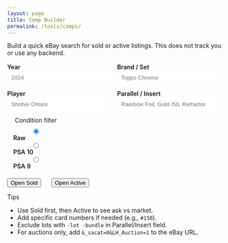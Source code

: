 ```yaml
---
layout: page
title: Comp Builder
permalink: /tools/comps/
---
```


Build a quick eBay search for sold or active listings. This does not track you or use any backend.

<form id="comp-form" class="comp-form" onsubmit="return false;">
  <div class="row">
    <label>Year
      <input type="number" id="year" placeholder="2024" min="1900" max="2100">
    </label>
    <label>Brand / Set
      <input type="text" id="brand" placeholder="Topps Chrome">
    </label>
  </div>
  <div class="row">
    <label>Player
      <input type="text" id="player" placeholder="Shohei Ohtani">
    </label>
    <label>Parallel / Insert
      <input type="text" id="parallel" placeholder="Rainbow Foil, Gold /50, Refractor">
    </label>
  </div>
  <div class="row">
    <fieldset>
      <legend>Condition filter</legend>
      <label><input type="radio" name="cond" value="raw" checked> Raw</label>
      <label><input type="radio" name="cond" value="psa10"> PSA 10</label>
      <label><input type="radio" name="cond" value="psa9"> PSA 9</label>
    </fieldset>
  </div>
  <div class="row">
    <button class="btn" id="sold">Open Sold</button>
    <button class="btn btn--secondary" id="active" style="margin-left:.5rem">Open Active</button>
  </div>
</form>

<script>
(function(){
  const enc = s => encodeURIComponent(s.trim()).replace(/%20/g, '+');
  function buildQuery() {
    const year = document.getElementById('year').value.trim();
    const brand = document.getElementById('brand').value.trim();
    const player = document.getElementById('player').value.trim();
    const parallel = document.getElementById('parallel').value.trim();
    const cond = (document.querySelector('input[name="cond"]:checked')||{}).value;
    let parts = [];
    if (year) parts.push(year);
    if (brand) parts.push(brand);
    if (player) parts.push(player);
    if (parallel) parts.push(parallel);
    let q = parts.join(' ').replace(/\s+/g,' ').trim();
    if (cond === 'raw') q += ' -PSA -BGS -SGC';
    if (cond === 'psa10') q += ' PSA 10 -BGS -SGC';
    if (cond === 'psa9') q += ' PSA 9 -BGS -SGC';
    return enc(q);
  }
  function openUrl(sold){
    const q = buildQuery();
    const base = 'https://www.ebay.com/sch/i.html?_nkw=' + q;
    const params = sold ? '&LH_Sold=1&LH_Complete=1&_sop=13' : '&_sop=12';
    window.open(base + params, '_blank');
  }
  document.getElementById('sold').addEventListener('click', () => openUrl(true));
  document.getElementById('active').addEventListener('click', () => openUrl(false));
})();
</script>

<style>
.comp-form { margin-top: 1rem; }
.comp-form .row { display: flex; gap: 1rem; flex-wrap: wrap; margin-bottom: .75rem; }
.comp-form label { display: flex; flex-direction: column; font-weight: 600; color: var(--muted); }
.comp-form input[type="text"], .comp-form input[type="number"] { padding: .55rem .6rem; border-radius: 8px; border: 1px solid var(--border); min-width: 15rem; }
fieldset { border: 1px solid var(--border); border-radius: 8px; padding: .5rem .75rem; }
legend { padding: 0 .25rem; color: var(--muted); }
</style>

Tips
- Use Sold first, then Active to see ask vs market.
- Add specific card numbers if needed (e.g., `#150`).
- Exclude lots with `-lot -bundle` in Parallel/Insert field.
- For auctions only, add `&_sacat=0&LH_Auction=1` to the eBay URL.

